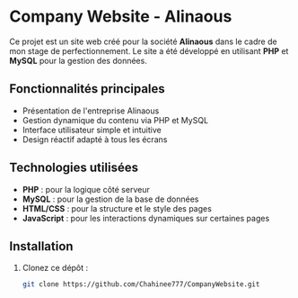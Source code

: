 # Company Website - Alinaous

Ce projet est un site web créé pour la société **Alinaous** dans le cadre de mon stage de perfectionnement. Le site a été développé en utilisant **PHP** et **MySQL** pour la gestion des données.

## Fonctionnalités principales

- Présentation de l'entreprise Alinaous
- Gestion dynamique du contenu via PHP et MySQL
- Interface utilisateur simple et intuitive
- Design réactif adapté à tous les écrans

## Technologies utilisées

- **PHP** : pour la logique côté serveur
- **MySQL** : pour la gestion de la base de données
- **HTML/CSS** : pour la structure et le style des pages
- **JavaScript** : pour les interactions dynamiques sur certaines pages

## Installation

1. Clonez ce dépôt :
   ```bash
   git clone https://github.com/Chahinee777/CompanyWebsite.git
